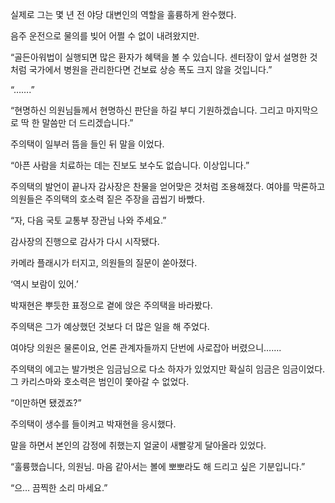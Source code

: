 실제로 그는 몇 년 전 야당 대변인의 역할을 훌륭하게 완수했다.

음주 운전으로 물의를 빚어 어쩔 수 없이 내려왔지만.

“골든아워법이 실행되면 많은 환자가 혜택을 볼 수 있습니다. 센터장이 앞서 설명한 것처럼 국가에서 병원을 관리한다면 건보료 상승 폭도 크지 않을 것입니다.”

“…….”

“현명하신 의원님들께서 현명하신 판단을 하길 부디 기원하겠습니다. 그리고 마지막으로 딱 한 말씀만 더 드리겠습니다.”

주의택이 일부러 뜸을 들인 뒤 말을 이었다.

“아픈 사람을 치료하는 데는 진보도 보수도 없습니다. 이상입니다.”

주의택의 발언이 끝나자 감사장은 찬물을 얻어맞은 것처럼 조용해졌다. 여야를 막론하고 의원들은 주의택의 호소력 짙은 주장을 곱씹기 바빴다.

“자, 다음 국토 교통부 장관님 나와 주세요.”

감사장의 진행으로 감사가 다시 시작됐다.

카메라 플래시가 터지고, 의원들의 질문이 쏟아졌다.

‘역시 보람이 있어.’

박재현은 뿌듯한 표정으로 곁에 앉은 주의택을 바라봤다.

주의택은 그가 예상했던 것보다 더 많은 일을 해 주었다.

여야당 의원은 물론이요, 언론 관계자들까지 단번에 사로잡아 버렸으니…….

주의택의 에고는 발가벗은 임금님으로 다소 하자가 있었지만 확실히 임금은 임금이었다. 그 카리스마와 호소력은 범인이 쫓아갈 수 없었다.

“이만하면 됐겠죠?”

주의택이 생수를 들이켜고 박재현을 응시했다.

말을 하면서 본인의 감정에 취했는지 얼굴이 새빨갛게 달아올라 있었다.

“훌륭했습니다, 의원님. 마음 같아서는 볼에 뽀뽀라도 해 드리고 싶은 기분입니다.”

“으… 끔찍한 소리 마세요.”